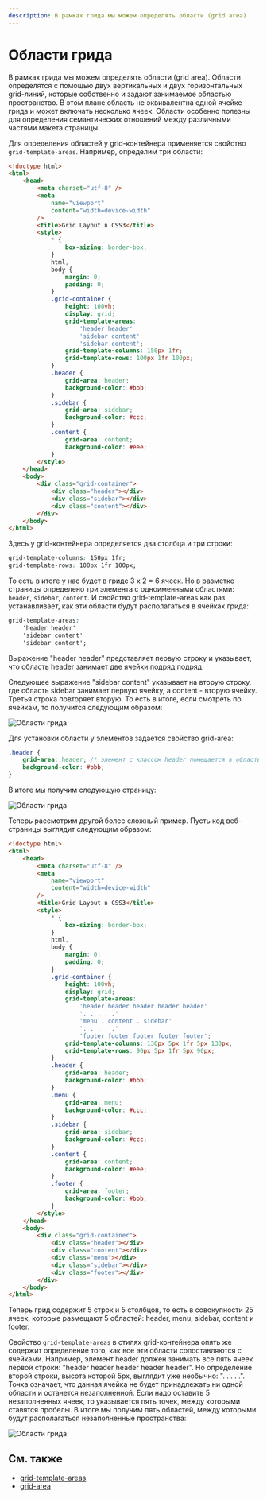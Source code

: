 ```yaml
---
description: В рамках грида мы можем определять области (grid area)
---
```


# Области грида

В рамках грида мы можем определять области (grid area). Области определятся с помощью двух вертикальных и двух горизонтальных grid-линий, которые собственно и задают занимаемое областью пространство. В этом плане область не эквивалентна одной ячейке грида и может включать несколько ячеек. Области особенно полезны для определения семантических отношений между различными частями макета страницы.

Для определения областей у grid-контейнера применяется свойство `grid-template-areas`. Например, определим три области:

```html
<!doctype html>
<html>
    <head>
        <meta charset="utf-8" />
        <meta
            name="viewport"
            content="width=device-width"
        />
        <title>Grid Layout в CSS3</title>
        <style>
            * {
                box-sizing: border-box;
            }
            html,
            body {
                margin: 0;
                padding: 0;
            }
            .grid-container {
                height: 100vh;
                display: grid;
                grid-template-areas:
                    'header header'
                    'sidebar content'
                    'sidebar content';
                grid-template-columns: 150px 1fr;
                grid-template-rows: 100px 1fr 100px;
            }
            .header {
                grid-area: header;
                background-color: #bbb;
            }
            .sidebar {
                grid-area: sidebar;
                background-color: #ccc;
            }
            .content {
                grid-area: content;
                background-color: #eee;
            }
        </style>
    </head>
    <body>
        <div class="grid-container">
            <div class="header"></div>
            <div class="sidebar"></div>
            <div class="content"></div>
        </div>
    </body>
</html>
```

Здесь у grid-контейнера определяется два столбца и три строки:

```css
grid-template-columns: 150px 1fr;
grid-template-rows: 100px 1fr 100px;
```

То есть в итоге у нас будет в гриде 3 х 2 = 6 ячеек. Но в разметке страницы определено три элемента с одноименными областями: `header`, `sidebar`, `content`. И свойство grid-template-areas как раз устанавливает, как эти области будут располагаться в ячейках грида:

```css
grid-template-areas:
    'header header'
    'sidebar content'
    'sidebar content';
```

Выражение "header header" представляет первую строку и указывает, что область header занимает две ячейки подряд подряд.

Следующее выражение "sidebar content" указывает на вторую строку, где область sidebar занимает первую ячейку, а content - вторую ячейку. Третья строка повторяет вторую. То есть в итоге, если смотреть по ячейкам, то получится следующим образом:

![Области грида](grid-11-1.png)

Для установки области у элементов задается свойство grid-area:

```css
.header {
    grid-area: header; /* элемент с классом header помещается в область header*/
    background-color: #bbb;
}
```

В итоге мы получим следующую страницу:

![Области грида](grid-11-2.png)

Теперь рассмотрим другой более сложный пример. Пусть код веб-страницы выглядит следующим образом:

```html
<!doctype html>
<html>
    <head>
        <meta charset="utf-8" />
        <meta
            name="viewport"
            content="width=device-width"
        />
        <title>Grid Layout в CSS3</title>
        <style>
            * {
                box-sizing: border-box;
            }
            html,
            body {
                margin: 0;
                padding: 0;
            }
            .grid-container {
                height: 100vh;
                display: grid;
                grid-template-areas:
                    'header header header header header'
                    '. . . . .'
                    'menu . content . sidebar'
                    '. . . . .'
                    'footer footer footer footer footer';
                grid-template-columns: 130px 5px 1fr 5px 130px;
                grid-template-rows: 90px 5px 1fr 5px 90px;
            }
            .header {
                grid-area: header;
                background-color: #bbb;
            }
            .menu {
                grid-area: menu;
                background-color: #ccc;
            }
            .sidebar {
                grid-area: sidebar;
                background-color: #ccc;
            }
            .content {
                grid-area: content;
                background-color: #eee;
            }
            .footer {
                grid-area: footer;
                background-color: #bbb;
            }
        </style>
    </head>
    <body>
        <div class="grid-container">
            <div class="header"></div>
            <div class="content"></div>
            <div class="menu"></div>
            <div class="sidebar"></div>
            <div class="footer"></div>
        </div>
    </body>
</html>
```

Теперь грид содержит 5 строк и 5 столбцов, то есть в совокупности 25 ячеек, которые размещают 5 областей: header, menu, sidebar, content и footer.

Свойство `grid-template-areas` в стилях grid-контейнера опять же содержит определение того, как все эти области сопоставляются с ячейками. Например, элемент header должен занимать все пять ячеек первой строки: "header header header header header". Но определение второй строки, высота которой 5px, выглядит уже необычно: ". . . . .". Точка означает, что данная ячейка не будет принадлежать ни одной области и останется незаполненной. Если надо оставить 5 незаполненных ячеек, то указывается пять точек, между которыми ставятся пробелы. В итоге мы получим пять областей, между которыми будут располагаться незаполненные пространства:

![Области грида](grid-11-3.png)

## См. также

-   [grid-template-areas](../../css/grid-template-areas.md)
-   [grid-area](../../css/grid-area.md)
